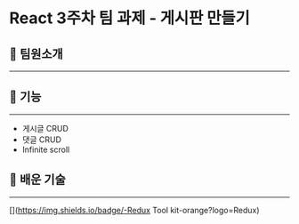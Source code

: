 # React 3주차 팀 과제 - 게시판 만들기

## 📌 팀원소개
---


## 📌 기능
---
- 게시글 CRUD
- 댓글 CRUD
- Infinite scroll

## 📌 배운 기술
---
[](https://img.shields.io/badge/-Redux-red?logo=Redux)
[](https://img.shields.io/badge/-Redux Tool kit-orange?logo=Redux)
[](https://img.shields.io/badge/-Styled%20Components-yellow?logo=styled-components&logoColor=white)
[](https://img.shields.io/badge/-Axios-yellowgreen?logo=Axios)
[](https://img.shields.io/badge/-thunk-green)
